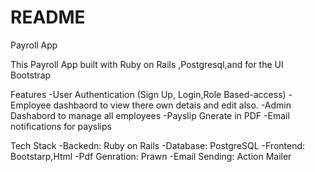 # README

Payroll App

This Payroll App built with Ruby on Rails ,Postgresql,and for the UI Bootstrap

Features
 -User Authentication (Sign Up, Login,Role Based-access)
 -Employee dashbaord to view there own detais and edit also.
 -Admin Dashabord to manage all employees
 -Payslip Gnerate in PDF
 -Email notifications for payslips

Tech Stack
 -Backedn: Ruby on Rails
 -Database: PostgreSQL
 -Frontend: Bootstarp,Html
 -Pdf Genration: Prawn
 -Email Sending: Action Mailer



